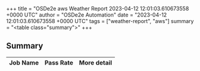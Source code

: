 +++
title = "OSDe2e aws Weather Report 2023-04-12 12:01:03.610673558 +0000 UTC"
author = "OSDe2e Automation"
date = "2023-04-12 12:01:03.610673558 +0000 UTC"
tags = ["weather-report", "aws"]
summary = "<table class=\"summary\"></table>"
+++
## Summary

| Job Name | Pass Rate | More detail |
|----------|-----------|-------------|




